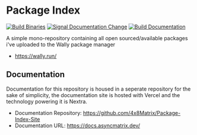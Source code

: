 # Package Index

[![Build Binaries](https://github.com/4x8Matrix/Package-Index/actions/workflows/build-binaries.yml/badge.svg)](https://github.com/4x8Matrix/Package-Index/actions/workflows/build-binaries.yml)
[![Signal Documentation Change](https://github.com/4x8Matrix/Package-Index/actions/workflows/update-documentation.yml/badge.svg)](https://github.com/4x8Matrix/Package-Index/actions/workflows/update-documentation.yml)
[![Build Documentation](https://github.com/4x8Matrix/Package-Index-Site/actions/workflows/on-workflow-update.yml/badge.svg)](https://github.com/4x8Matrix/Package-Index-Site/actions/workflows/on-workflow-update.yml)

A simple mono-repository containing all open sourced/available packages i've uploaded to the Wally package manager

- https://wally.run/

## Documentation

Documentation for this repository is housed in a seperate repository for the sake of simplicity, the documentation site is hosted with Vercel and the technology powering it is Nextra.

- Documentation Repository: https://github.com/4x8Matrix/Package-Index-Site
- Documentation URL: https://docs.asyncmatrix.dev/

